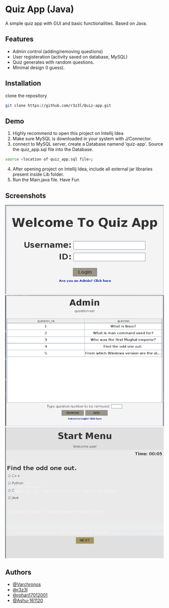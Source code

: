 
# Quiz App (Java)
A simple quiz app with GUI and basic functionalities.
Based on Java.

## Features

- Admin control (adding/removing questions)
- User registeration (activity saved on database, MySQL)
- Quiz generates with random questions. 
- Minimal design (I guess).


## Installation

clone the repository 
```bash
git clone https://github.com/r3z3l/Quiz-app.git
```
 

## Demo
1. Highly recommend to open this project on Intellij Idea
2. Make sure MySQL is downloaded in your system with J/Connector.
3. connect to MySQL server, create a Database namend 'quiz-app'. Source the quiz_app.sql file into the Database.

 ```bash
 source <location of quiz_app.sql file>;
 ```
4. After opening project on Intellij Idea, include all external jar libraries present inside Lib folder.
5. Run the Main.java file.
Have Fun


## Screenshots

![main panel](Screenshots/main.png)
![admin panel](Screenshots/admin.png)
![quiz panel](Screenshots/quiz.png)

## Authors

- [@Varchronos](https://github.com/Varchronos)
- [@r3z3l](https://github.com/r3z3l)
- [@rohan17012001](https://github.com/rohan17012001)
- [@Ashu-161120](https://github.com/Ashu-161120)
